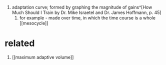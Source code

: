 1. adaptation curve; formed by graphing the magnitude of gains^[How Much Should I Train by Dr. Mike Israetel and Dr. James Hoffmann, p. 45]
	1. for example - made over time, in which the time course is a whole [[mesocycle]]

# related
1. [[maximum adaptive volume]]